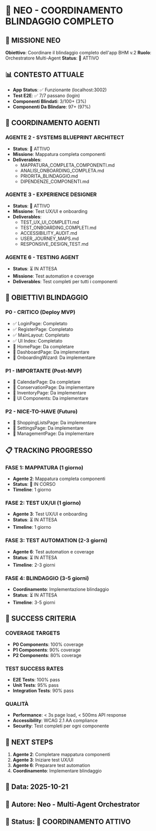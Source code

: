 # 🤖 NEO - COORDINAMENTO BLINDAGGIO COMPLETO

## 🎯 MISSIONE NEO
**Obiettivo**: Coordinare il blindaggio completo dell'app BHM v.2
**Ruolo**: Orchestratore Multi-Agent
**Status**: 🚀 ATTIVO

## 📊 CONTESTO ATTUALE
- **App Status**: ✅ Funzionante (localhost:3002)
- **Test E2E**: ✅ 7/7 passano (login)
- **Componenti Blindati**: 3/100+ (3%)
- **Componenti Da Blindare**: 97+ (97%)

## 🤝 COORDINAMENTO AGENTI

### **AGENTE 2 - SYSTEMS BLUEPRINT ARCHITECT**
- **Status**: 🚀 ATTIVO
- **Missione**: Mappatura completa componenti
- **Deliverables**: 
  - MAPPATURA_COMPLETA_COMPONENTI.md
  - ANALISI_ONBOARDING_COMPLETA.md
  - PRIORITA_BLINDAGGIO.md
  - DIPENDENZE_COMPONENTI.md

### **AGENTE 3 - EXPERIENCE DESIGNER**
- **Status**: 🚀 ATTIVO
- **Missione**: Test UX/UI e onboarding
- **Deliverables**:
  - TEST_UX_UI_COMPLETI.md
  - TEST_ONBOARDING_COMPLETI.md
  - ACCESSIBILITY_AUDIT.md
  - USER_JOURNEY_MAPS.md
  - RESPONSIVE_DESIGN_TEST.md

### **AGENTE 6 - TESTING AGENT**
- **Status**: ⏳ IN ATTESA
- **Missione**: Test automation e coverage
- **Deliverables**: Test completi per tutti i componenti

## 🎯 OBIETTIVI BLINDAGGIO

### **P0 - CRITICO (Deploy MVP)**
- ✅ LoginPage: Completato
- ✅ RegisterPage: Completato
- ✅ MainLayout: Completato
- ✅ UI Index: Completato
- 🔄 HomePage: Da completare
- 🔄 DashboardPage: Da implementare
- 🔄 OnboardingWizard: Da implementare

### **P1 - IMPORTANTE (Post-MVP)**
- 🔄 CalendarPage: Da completare
- 🔄 ConservationPage: Da implementare
- 🔄 InventoryPage: Da implementare
- 🔄 UI Components: Da implementare

### **P2 - NICE-TO-HAVE (Futuro)**
- 🔄 ShoppingListsPage: Da implementare
- 🔄 SettingsPage: Da implementare
- 🔄 ManagementPage: Da implementare

## 📋 TRACKING PROGRESSO

### **FASE 1: MAPPATURA (1 giorno)**
- **Agente 2**: Mappatura completa componenti
- **Status**: 🚀 IN CORSO
- **Timeline**: 1 giorno

### **FASE 2: TEST UX/UI (1 giorno)**
- **Agente 3**: Test UX/UI e onboarding
- **Status**: ⏳ IN ATTESA
- **Timeline**: 1 giorno

### **FASE 3: TEST AUTOMATION (2-3 giorni)**
- **Agente 6**: Test automation e coverage
- **Status**: ⏳ IN ATTESA
- **Timeline**: 2-3 giorni

### **FASE 4: BLINDAGGIO (3-5 giorni)**
- **Coordinamento**: Implementazione blindaggio
- **Status**: ⏳ IN ATTESA
- **Timeline**: 3-5 giorni

## 🎯 SUCCESS CRITERIA

### **COVERAGE TARGETS**
- **P0 Components**: 100% coverage
- **P1 Components**: 90% coverage
- **P2 Components**: 80% coverage

### **TEST SUCCESS RATES**
- **E2E Tests**: 100% pass
- **Unit Tests**: 95% pass
- **Integration Tests**: 90% pass

### **QUALITÀ**
- **Performance**: < 3s page load, < 500ms API response
- **Accessibility**: WCAG 2.1 AA compliance
- **Security**: Test completi per ogni componente

## 🚀 NEXT STEPS

1. **Agente 2**: Completare mappatura componenti
2. **Agente 3**: Iniziare test UX/UI
3. **Agente 6**: Preparare test automation
4. **Coordinamento**: Implementare blindaggio

## 📅 Data: 2025-10-21
## 👤 Autore: Neo - Multi-Agent Orchestrator
## 🎯 Status: 🚀 COORDINAMENTO ATTIVO
